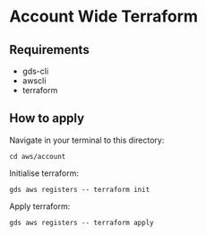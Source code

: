 # Account Wide Terraform

## Requirements

- gds-cli
- awscli
- terraform

## How to apply

Navigate in your terminal to this directory:

```
cd aws/account
```

Initialise terraform:

```
gds aws registers -- terraform init
```

Apply terraform:

```
gds aws registers -- terraform apply
```
